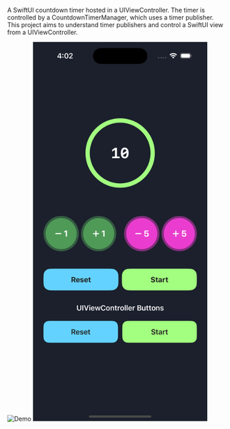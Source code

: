 A SwiftUI countdown timer hosted in a UIViewController. The timer is controlled by a CountdownTimerManager, which uses a timer publisher. This project aims to understand timer publishers and control a SwiftUI view from a UIViewController.

<img src="https://github.com/marlonjames71/SwiftUI-UIKit-CountdownTimer/blob/main/timer-demo.gif" alt="Demo" width="400"> <img src="timer-dark.png" width="400">
